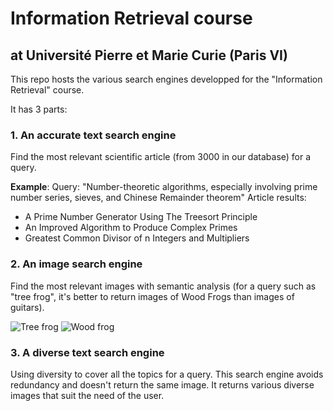 
# Information Retrieval course
## at Université Pierre et Marie Curie (Paris VI)

This repo hosts the various search engines developped for the "Information Retrieval" course.

It has 3 parts:

### 1. An accurate text search engine
Find the most relevant scientific article (from 3000 in our database) for a query.

**Example**:
Query: "Number-theoretic algorithms, especially involving prime number series,
sieves, and Chinese Remainder theorem"
Article results:
- A Prime Number Generator Using The Treesort Principle
- An Improved Algorithm to Produce Complex Primes
- Greatest Common Divisor of n Integers and Multipliers

### 2. An image search engine
Find the most relevant images with semantic analysis (for a query such as "tree frog", it's better to return images of Wood Frogs than images of guitars).

![Tree frog](https://proxy.duckduckgo.com/iu/?u=http://4.bp.blogspot.com/-59vl8F0D8lM/TlOjGTaCM9I/AAAAAAAAAcw/QdQPmBIGaNE/s1600/tree_frog_1.jpg&f=1)
![Wood frog](https://proxy.duckduckgo.com/iu/?u=https://nature.mdc.mo.gov/sites/default/files/styles/centered_full/public/media/images/2010/04/wood_frog1.jpg?itok=nBR5BFG8&f=1)


### 3.  A diverse text search engine
Using diversity to cover all the topics for a query. This search engine avoids redundancy and doesn't return the same image. It returns various diverse images that suit the need of the user. 
